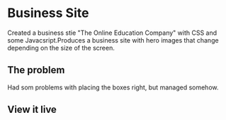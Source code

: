 # Business Site

Created a business stie "The Online Education Company" with CSS and some Javacsript.Produces a business site with hero images that change depending on the size of the screen.

## The problem

Had som problems with placing the boxes right, but managed somehow.

## View it live

